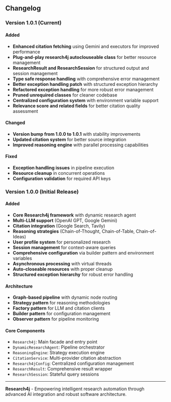 ## Changelog

### Version 1.0.1 (Current)

#### Added
- **Enhanced citation fetching** using Gemini and executors for improved performance
- **Plug-and-play research4j autoclouseable class** for better resource management
- **ResearchResult and ResearchSession** for structured output and session management
- **Type safe response handling** with comprehensive error management
- **Better exception handling patch** with structured exception hierarchy
- **Refactored exception handling** for more robust error management
- **Pruned unrequired classes** for cleaner codebase
- **Centralized configuration system** with environment variable support
- **Relevance score and related fields** for better citation quality assessment

#### Changed
- **Version bump from 1.0.0 to 1.0.1** with stability improvements
- **Updated citation system** for better source integration
- **Improved reasoning engine** with parallel processing capabilities

#### Fixed
- **Exception handling issues** in pipeline execution
- **Resource cleanup** in concurrent operations
- **Configuration validation** for required API keys

### Version 1.0.0 (Initial Release)

#### Added
- **Core Research4j framework** with dynamic research agent
- **Multi-LLM support** (OpenAI GPT, Google Gemini)
- **Citation integration** (Google Search, Tavily)
- **Reasoning strategies** (Chain-of-Thought, Chain-of-Table, Chain-of-Ideas)
- **User profile system** for personalized research
- **Session management** for context-aware queries
- **Comprehensive configuration** via builder pattern and environment variables
- **Asynchronous processing** with virtual threads
- **Auto-closeable resources** with proper cleanup
- **Structured exception hierarchy** for robust error handling

#### Architecture
- **Graph-based pipeline** with dynamic node routing
- **Strategy pattern** for reasoning methodologies
- **Factory pattern** for LLM and citation clients
- **Builder pattern** for configuration management
- **Observer pattern** for pipeline monitoring

#### Core Components
- `Research4j`: Main facade and entry point
- `DynamicResearchAgent`: Pipeline orchestrator
- `ReasoningEngine`: Strategy execution engine
- `CitationService`: Multi-provider citation abstraction
- `Research4jConfig`: Centralized configuration management
- `ResearchResult`: Comprehensive result wrapper
- `ResearchSession`: Stateful query sessions

---

**Research4j** - Empowering intelligent research automation through advanced AI integration and robust software architecture.